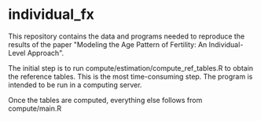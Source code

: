# individual_fx

This repository contains the data and programs needed to reproduce the results of the paper "Modeling the Age Pattern of Fertility: An Individual-Level Approach".

The initial step is to run compute/estimation/compute_ref_tables.R to obtain the reference tables. 
This is the most time-consuming step. The program is intended to be run in a computing server.

Once the tables are computed, everything else follows from compute/main.R    